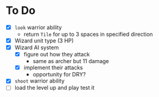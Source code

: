 # To Do

* [x] `look` warrior ability
    * return `Tile` for up to 3 spaces in specified direction
* [x] Wizard unit type (3 HP)
* [x] Wizard AI system
    * [x] figure out how they attack
        * same as archer but 11 damage
    * [x] implement their attacks
        * opportunity for DRY?
* [x] `shoot` warrior ability
* [ ] load the level up and play test it

